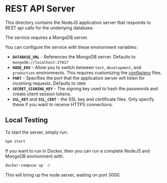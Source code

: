 # REST API Server

This directory contains the NodeJS application server that responds to
REST api calls for the underlying database.

The service requires a MongoDB server.

You can configure the service with these environment variables:

* **`DATABASE_URL`** - References the MongoDB server.
  Defaults to `mongodb://localhost:27017`
* **`NODE_ENV`** - Allow you to switch between `test`, `development`, and `production` environments.  This requires customizing the [config/env](config/env) files.
* **`PORT`** - Specifies the port that the application server will listen for incoming requests.  Defaults to `3000`
* **`SECRET_SIGNING_KEY`** - The signing key used to hash the passwords and create client session tokens.
* **`SSL_KEY`** and **`SSL_CERT`** - the SSL key and certificate files.  Only specify these if you want to receive HTTPS connections.


## Local Testing

To start the server, simply run:

```bash
npm start
```

If you want to run in Docker, then you can run a complete NodeJS and MongoDB environment with:

```bash
docker-compose up -d
```

This will bring up the node server, waiting on port 3000.
